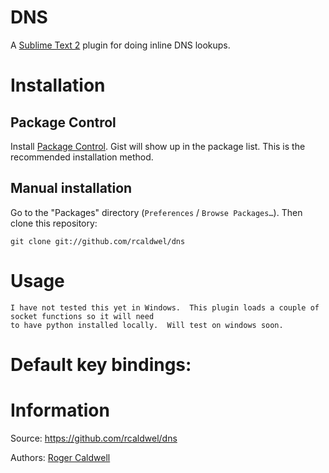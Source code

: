 # DNS

A [Sublime Text 2](http://www.sublimetext.com/) plugin for doing inline DNS lookups.

# Installation

## Package Control

Install [Package Control](http://wbond.net/sublime_packages/package_control). Gist will show up in the package list. This is the recommended installation method.

## Manual installation

Go to the "Packages" directory (`Preferences` / `Browse Packages…`). Then clone this repository:

    git clone git://github.com/rcaldwel/dns


# Usage
    I have not tested this yet in Windows.  This plugin loads a couple of socket functions so it will need
    to have python installed locally.  Will test on windows soon.



# Default key bindings:



# Information

Source: https://github.com/rcaldwel/dns

Authors: [Roger Caldwell](https://github.com/rcaldwel/)
